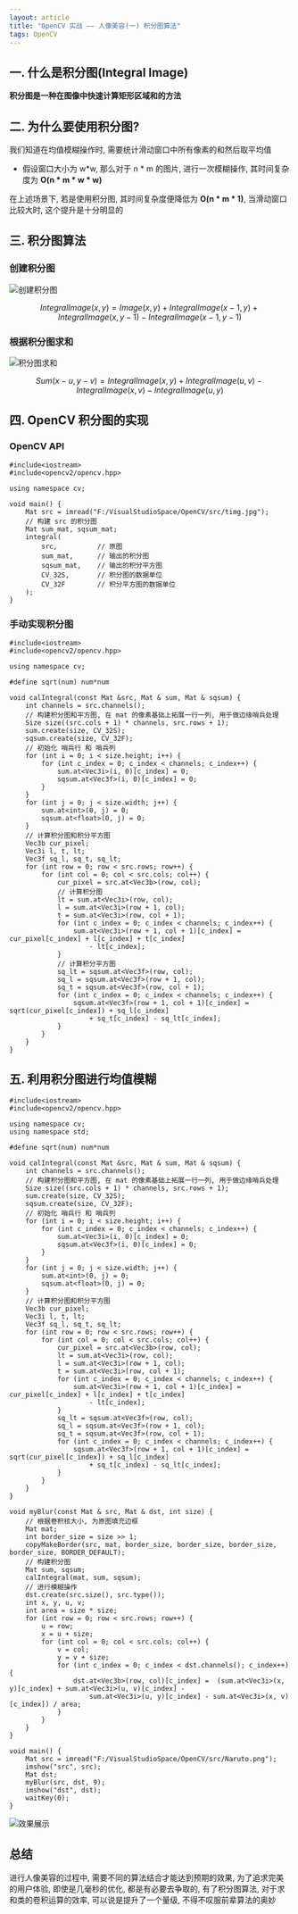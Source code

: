 ```yaml
---
layout: article
title: "OpenCV 实战 —— 人像美容(一) 积分图算法"
tags: OpenCV
---
```


## 一. 什么是积分图(Integral Image)
**积分图是一种在图像中快速计算矩形区域和的方法**

## 二. 为什么要使用积分图?
我们知道在均值模糊操作时, 需要统计滑动窗口中所有像素的和然后取平均值
- 假设窗口大小为 w*w, 那么对于 n * m 的图片, 进行一次模糊操作, 其时间复杂度为 **O(n * m * w * w)**

<!--more-->

在上述场景下, 若是使用积分图, 其时间复杂度便降低为 **O(n * m * 1)**, 当滑动窗口比较大时, 这个提升是十分明显的

## 三. 积分图算法
### 创建积分图
![创建积分图](https://i.loli.net/2019/05/29/5cee3503b24c949345.png)

$$IntegralImage(x, y) = Image(x, y) + IntegralImage(x - 1, y) + IntegralImage(x, y - 1) - IntegralImage(x - 1, y - 1)$$

### 根据积分图求和
![积分图求和](https://i.loli.net/2019/05/29/5cee3512d6e3b42203.png)

$$Sum(x - u, y - v) =  IntegralImage(x, y) + IntegralImage(u, v) - IntegralImage(x, v) - IntegralImage(u, y)$$

## 四. OpenCV 积分图的实现
### OpenCV API
```
#include<iostream>
#include<opencv2/opencv.hpp>

using namespace cv;

void main() {
	Mat src = imread("F:/VisualStudioSpace/OpenCV/src/timg.jpg");
	// 构建 src 的积分图
	Mat sum_mat, sqsum_mat;
	integral(
		src,          // 原图
		sum_mat,      // 输出的积分图
		sqsum_mat,    // 输出的积分平方图
		CV_32S,       // 积分图的数据单位
		CV_32F        // 积分平方图的数据单位
	);
}
```
### 手动实现积分图
```
#include<iostream>
#include<opencv2/opencv.hpp>

using namespace cv;

#define sqrt(num) num*num

void calIntegral(const Mat &src, Mat & sum, Mat & sqsum) {
	int channels = src.channels();
	// 构建积分图和平方图, 在 mat 的像素基础上拓展一行一列, 用于做边缘哨兵处理
	Size size((src.cols + 1) * channels, src.rows + 1);
	sum.create(size, CV_32S);
	sqsum.create(size, CV_32F);
	// 初始化 哨兵行 和 哨兵列
	for (int i = 0; i < size.height; i++) {
		for (int c_index = 0; c_index < channels; c_index++) {
			sum.at<Vec3i>(i, 0)[c_index] = 0;
			sqsum.at<Vec3f>(i, 0)[c_index] = 0;
		}
	}
	for (int j = 0; j < size.width; j++) {
		sum.at<int>(0, j) = 0;
		sqsum.at<float>(0, j) = 0;
	}
	// 计算积分图和积分平方图
	Vec3b cur_pixel;
	Vec3i l, t, lt;
	Vec3f sq_l, sq_t, sq_lt;
	for (int row = 0; row < src.rows; row++) {
		for (int col = 0; col < src.cols; col++) {
			cur_pixel = src.at<Vec3b>(row, col);
			// 计算积分图
			lt = sum.at<Vec3i>(row, col);
			l = sum.at<Vec3i>(row + 1, col);
			t = sum.at<Vec3i>(row, col + 1);
			for (int c_index = 0; c_index < channels; c_index++) {
				sum.at<Vec3i>(row + 1, col + 1)[c_index] = cur_pixel[c_index] + l[c_index] + t[c_index]
					- lt[c_index];
			}
			// 计算积分平方图
			sq_lt = sqsum.at<Vec3f>(row, col);
			sq_l = sqsum.at<Vec3f>(row + 1, col);
			sq_t = sqsum.at<Vec3f>(row, col + 1);
			for (int c_index = 0; c_index < channels; c_index++) {
				sqsum.at<Vec3f>(row + 1, col + 1)[c_index] = sqrt(cur_pixel[c_index]) + sq_l[c_index] 
					+ sq_t[c_index] - sq_lt[c_index];
			}
		}
	}
}
```

## 五. 利用积分图进行均值模糊
```
#include<iostream>
#include<opencv2/opencv.hpp>

using namespace cv;
using namespace std;

#define sqrt(num) num*num

void calIntegral(const Mat &src, Mat & sum, Mat & sqsum) {
	int channels = src.channels();
	// 构建积分图和平方图, 在 mat 的像素基础上拓展一行一列, 用于做边缘哨兵处理
	Size size((src.cols + 1) * channels, src.rows + 1);
	sum.create(size, CV_32S);
	sqsum.create(size, CV_32F);
	// 初始化 哨兵行 和 哨兵列
	for (int i = 0; i < size.height; i++) {
		for (int c_index = 0; c_index < channels; c_index++) {
			sum.at<Vec3i>(i, 0)[c_index] = 0;
			sqsum.at<Vec3f>(i, 0)[c_index] = 0;
		}
	}
	for (int j = 0; j < size.width; j++) {
		sum.at<int>(0, j) = 0;
		sqsum.at<float>(0, j) = 0;
	}
	// 计算积分图和积分平方图
	Vec3b cur_pixel;
	Vec3i l, t, lt;
	Vec3f sq_l, sq_t, sq_lt;
	for (int row = 0; row < src.rows; row++) {
		for (int col = 0; col < src.cols; col++) {
			cur_pixel = src.at<Vec3b>(row, col);
			lt = sum.at<Vec3i>(row, col);
			l = sum.at<Vec3i>(row + 1, col);
			t = sum.at<Vec3i>(row, col + 1);
			for (int c_index = 0; c_index < channels; c_index++) {
				sum.at<Vec3i>(row + 1, col + 1)[c_index] = cur_pixel[c_index] + l[c_index] + t[c_index]
					- lt[c_index];
			}
			sq_lt = sqsum.at<Vec3f>(row, col);
			sq_l = sqsum.at<Vec3f>(row + 1, col);
			sq_t = sqsum.at<Vec3f>(row, col + 1);
			for (int c_index = 0; c_index < channels; c_index++) {
				sqsum.at<Vec3f>(row + 1, col + 1)[c_index] = sqrt(cur_pixel[c_index]) + sq_l[c_index]
					+ sq_t[c_index] - sq_lt[c_index];
			}
		}
	}
}

void myBlur(const Mat & src, Mat & dst, int size) {
	// 根据卷积核大小, 为原图填充边框
	Mat mat;
	int border_size = size >> 1;
	copyMakeBorder(src, mat, border_size, border_size, border_size, border_size, BORDER_DEFAULT);
	// 构建积分图
	Mat sum, sqsum;
	calIntegral(mat, sum, sqsum);
	// 进行模糊操作
	dst.create(src.size(), src.type());
	int x, y, u, v;
	int area = size * size;
	for (int row = 0; row < src.rows; row++) {
		u = row;
		x = u + size;
		for (int col = 0; col < src.cols; col++) {
			v = col;
			y = v + size;
			for (int c_index = 0; c_index < dst.channels(); c_index++) {
				dst.at<Vec3b>(row, col)[c_index] =  (sum.at<Vec3i>(x, y)[c_index] + sum.at<Vec3i>(u, v)[c_index] -
					sum.at<Vec3i>(u, y)[c_index] - sum.at<Vec3i>(x, v)[c_index]) / area;
			}
		}
	}
}

void main() {
	Mat src = imread("F:/VisualStudioSpace/OpenCV/src/Naruto.png");
	imshow("src", src);
	Mat dst;
	myBlur(src, dst, 9);
	imshow("dst", dst);
	waitKey(0);
}
```
![效果展示](https://i.loli.net/2019/05/29/5cee352501ba941494.png)

## 总结
进行人像美容的过程中, 需要不同的算法结合才能达到预期的效果, 为了追求完美的用户体验, 即使是几毫秒的优化, 都是有必要去争取的, 有了积分图算法, 对于求和类的卷积运算的效率, 可以说是提升了一个量级, 不得不叹服前辈算法的奥妙
